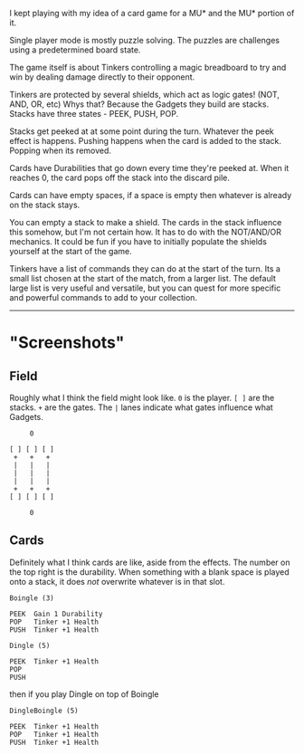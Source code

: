 I kept playing with my idea of a card game for a MU* and the MU* portion of it. 

Single player mode is mostly puzzle solving. The puzzles are challenges using a predetermined board state.

The game itself is about Tinkers controlling a magic breadboard to try and win by dealing damage directly to their opponent.

Tinkers are protected by several shields, which act as logic gates! (NOT, AND, OR, etc) Whys that? Because the Gadgets they build are stacks. Stacks have three states - PEEK, PUSH, POP.

Stacks get peeked at at some point during the turn. Whatever the peek effect is happens. Pushing happens when the card is added to the stack. Popping when its removed. 

Cards have Durabilities that go down every time they're peeked at. When it reaches 0, the card pops off the stack into the discard pile.

Cards can have empty spaces, if a space is empty then whatever is already on the stack stays.

You can empty a stack to make a shield. The cards in the stack influence this somehow, but I'm not certain how. It has to do with the NOT/AND/OR mechanics. It could be fun if you have to initially populate the shields yourself at the start of the game. 

Tinkers have a list of commands they can do at the start of the turn. Its a small list chosen at the start of the match, from a larger list. The default large list is very useful and versatile, but you can quest for more specific and powerful commands to add to your collection.

- - -

# "Screenshots"

## Field

Roughly what I think the field might look like. `0` is the player. `[ ]` are the stacks. `+` are the gates. The `|` lanes indicate what gates influence what Gadgets.

```
     0

[ ] [ ] [ ]
 +   +   +
 |   |   |
 |   |   |
 |   |   |
 +   +   +
[ ] [ ] [ ]

     0
```

## Cards

Definitely what I think cards are like, aside from the effects. The number on the top right is the durability. When something with a blank space is played onto a stack, it does *not* overwrite whatever is in that slot.

```
Boingle (3)

PEEK  Gain 1 Durability
POP   Tinker +1 Health
PUSH  Tinker +1 Health
```

```
Dingle (5)

PEEK  Tinker +1 Health
POP   
PUSH  
```

then if you play Dingle on top of Boingle

```
DingleBoingle (5)

PEEK  Tinker +1 Health
POP   Tinker +1 Health
PUSH  Tinker +1 Health
```
